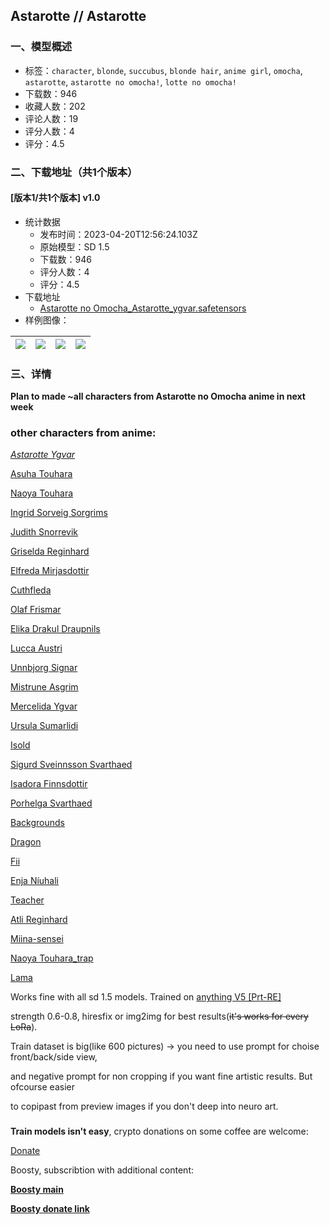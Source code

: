## Astarotte // Astarotte
### 一、模型概述

- 标签：`character`, `blonde`, `succubus`, `blonde hair`, `anime girl`, `omocha`, `astarotte`, `astarotte no omocha!`, `lotte no omocha!`
- 下载数：946
- 收藏人数：202
- 评论人数：19
- 评分人数：4
- 评分：4.5

### 二、下载地址（共1个版本）

#### [版本1/共1个版本] v1.0

- 统计数据
  - 发布时间：2023-04-20T12:56:24.103Z
  - 原始模型：SD 1.5
  - 下载数：946
  - 评分人数：4
  - 评分：4.5
- 下载地址
  - [Astarotte no Omocha_Astarotte_ygvar.safetensors](https://civitai.com/api/download/models/50713)
- 样例图像：

| <img src="https://image.civitai.com/xG1nkqKTMzGDvpLrqFT7WA/b117f3f3-31a3-4ae9-eab1-eb1434fbb800/width=450/574357.jpeg" /> | <img src="https://image.civitai.com/xG1nkqKTMzGDvpLrqFT7WA/e7fde4a2-bfa9-4dc8-abc6-65e3482e0100/width=450/618606.jpeg" /> | <img src="https://image.civitai.com/xG1nkqKTMzGDvpLrqFT7WA/7e848a78-ad10-47d4-7f1a-a6fbee51c300/width=450/545378.jpeg" /> | <img src="https://image.civitai.com/xG1nkqKTMzGDvpLrqFT7WA/65551268-6071-4748-0dd2-7acf11f2a000/width=450/574365.jpeg" /> |
| ---- | ---- | ---- | ---- |


### 三、详情
<p><strong>Plan to made ~all characters from Astarotte no Omocha anime in next week</strong></p><h3>other characters from anime:</h3><p><a target="_blank" rel="ugc" href="https://civitai.com/models/46095/astarotte-no-omocha-astarotte-ygvar"><em>Astarotte Ygvar</em></a></p><p><a target="_blank" rel="ugc" href="https://civitai.com/models/46327?modelVersionId=50940">Asuha Touhara</a></p><p><a target="_blank" rel="ugc" href="https://civitai.com/models/52928?modelVersionId=57311">Naoya Touhara</a></p><p><a target="_blank" rel="ugc" href="https://civitai.com/models/46122?modelVersionId=50748">Ingrid Sorveig Sorgrims</a></p><p><a target="_blank" rel="ugc" href="https://civitai.com/models/52062?modelVersionId=56503">Judith Snorrevik</a></p><p><a target="_blank" rel="ugc" href="https://civitai.com/models/54777?modelVersionId=59153">Griselda Reginhard</a></p><p><a target="_blank" rel="ugc" href="https://civitai.com/models/46980?modelVersionId=51561">Elfreda Mirjasdottir</a></p><p><a target="_blank" rel="ugc" href="https://civitai.com/models/46987">Cuthfleda</a></p><p><a target="_blank" rel="ugc" href="https://civitai.com/models/46436?modelVersionId=63487">Olaf Frismar</a></p><p><a target="_blank" rel="ugc" href="https://civitai.com/models/48892?modelVersionId=53469">Elika Drakul Draupnils</a></p><p><a target="_blank" rel="ugc" href="https://civitai.com/models/55832?modelVersionId=60227">Lucca Austri</a></p><p><a target="_blank" rel="ugc" href="https://civitai.com/models/63031">Unnbjorg Signar</a></p><p><a target="_blank" rel="ugc" href="https://civitai.com/models/61492/astarotte-mistrune">Mistrune Asgrim</a></p><p><a target="_blank" rel="ugc" href="https://civitai.com/models/50272/astarotte-mercelida">Mercelida Ygvar</a></p><p><a target="_blank" rel="ugc" href="https://civitai.com/models/53831/astarotte-ursula">Ursula Sumarlidi</a></p><p><a target="_blank" rel="ugc" href="https://civitai.com/models/49492?modelVersionId=54167">Isold</a></p><p><a target="_blank" rel="ugc" href="https://civitai.com/models/46436?modelVersionId=67541">Sigurd Sveinnsson Svarthaed</a></p><p><a target="_blank" rel="ugc" href="https://civitai.com/models/50367/astarotte-isadora">Isadora Finnsdottir</a></p><p><a target="_blank" rel="ugc" href="https://civitai.com/models/53002/astarotte-porhelga">Porhelga Svarthaed</a></p><p><a target="_blank" rel="ugc" href="https://civitai.com/models/46436?modelVersionId=65108">Backgrounds</a></p><p><a target="_blank" rel="ugc" href="https://civitai.com/models/46436?modelVersionId=55401">Dragon</a></p><p><a target="_blank" rel="ugc" href="https://civitai.com/models/46436?modelVersionId=51065">Fii</a></p><p><a target="_blank" rel="ugc" href="https://civitai.com/models/46436?modelVersionId=51056">Enja Níuhali</a></p><p><a target="_blank" rel="ugc" href="https://civitai.com/models/46436?modelVersionId=53629">Teacher</a></p><p><a target="_blank" rel="ugc" href="https://civitai.com/models/46436?modelVersionId=65108">Atli Reginhard</a></p><p><a target="_blank" rel="ugc" href="https://civitai.com/models/46436?modelVersionId=66556">Miina-sensei</a></p><p><a target="_blank" rel="ugc" href="https://civitai.com/models/46436?modelVersionId=51442">Naoya Touhara_trap</a></p><p><a target="_blank" rel="ugc" href="https://civitai.com/models/46436?modelVersionId=62645">Lama</a></p><p></p><p></p><p></p><p></p><p>Works fine with all sd 1.5 models. Trained on <a target="_blank" rel="ugc" href="https://civitai.com/models/9409?modelVersionId=30163">anything V5 [Prt-RE]</a></p><p></p><p></p><p>strength 0.6-0.8, hiresfix or img2img for best results(<s>it's works for every LoRa</s>).</p><p></p><p>Train dataset is big(like 600 pictures) -&gt; you need to use prompt for choise front/back/side view,</p><p>and negative prompt for non cropping if you want fine artistic results. But ofcourse easier</p><p>to copipast from preview images if you don't deep into neuro art.</p><p></p><h3></h3><p></p><p><strong>Train models isn't easy</strong>, crypto donations on some coffee are welcome:</p><p><a target="_blank" rel="ugc" href="https://plisio.net/donate/pm9qVYci">Donate</a></p><p>Boosty, subscribtion with additional content:</p><p><a target="_blank" rel="ugc" href="https://boosty.to/blessedworld"><strong>Boosty main</strong></a></p><p><a target="_blank" rel="ugc" href="https://boosty.to/blessedworld/donate"><strong>Boosty donate link</strong></a></p>